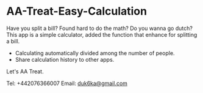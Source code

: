 # AA-Treat-Easy-Calculation
Have you split a bill? Found hard to do the math?
Do you wanna go dutch?
This app is a simple calculator, added the function that enhance for splitting a bill.

- Calculating automatically divided among the number of people.
- Share calculation history to other apps.

Let's AA Treat.

Tel: +442076366007
Email:  duk6ka@gmail.com
